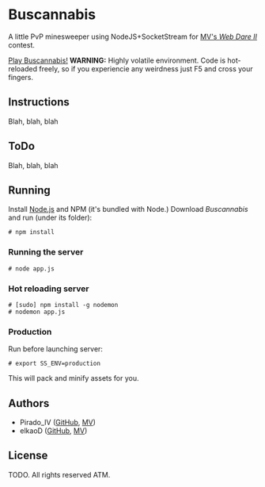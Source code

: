 # Buscannabis

A little PvP minesweeper using NodeJS+SocketStream for [MV's *Web Dare II*](http://www.mediavida.com/foro/9/website-dare-ii-rise-of-the-evil-code-461879) contest.

[Play Buscannabis!](http://piradoiv.com:3000) **WARNING:** Highly volatile environment. Code is hot-reloaded freely, so if you experiencie any weirdness just F5 and cross your fingers.

## Instructions

Blah, blah, blah

## ToDo

Blah, blah, blah

## Running

Install [Node.js](http://nodejs.org) and NPM (it's bundled with Node.)
Download *Buscannabis* and run (under its folder):

    # npm install

### Running the server

    # node app.js

### Hot reloading server

    # [sudo] npm install -g nodemon
    # nodemon app.js

### Production

Run before launching server:

    # export SS_ENV=production

This will pack and minify assets for you.

## Authors

- Pirado_IV ([GitHub](https://github.com/piradoiv/), [MV](http://www.mediavida.com/id/piradoiv))
- elkaoD ([GitHub](https://github.com/alvaro-cuesta/), [MV](http://www.mediavida.com/id/elkaoD))

## License

TODO. All rights reserved ATM.
